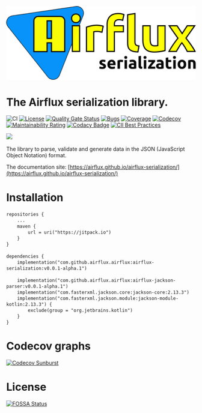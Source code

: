 <img src="docs/logo.png" alt="Airflux logo" />

# The Airflux serialization library.

![CI](https://github.com/airflux/airflux/workflows/CI/badge.svg)
[![License](https://img.shields.io/badge/License-Apache_2.0-blue.svg)](https://opensource.org/licenses/Apache-2.0)
[![Quality Gate Status](https://sonarcloud.io/api/project_badges/measure?project=airflux_airflux&metric=alert_status)](https://sonarcloud.io/dashboard?id=airflux_airflux)
[![Bugs](https://sonarcloud.io/api/project_badges/measure?project=airflux_airflux&metric=bugs)](https://sonarcloud.io/dashboard?id=airflux_airflux)
[![Coverage](https://sonarcloud.io/api/project_badges/measure?project=airflux_airflux&metric=coverage)](https://sonarcloud.io/dashboard?id=airflux_airflux)
[![Codecov](https://codecov.io/gh/airflux/airflux/branch/main/graph/badge.svg?token=QBD7092MJI)](https://codecov.io/gh/airflux/airflux)
[![Maintainability Rating](https://sonarcloud.io/api/project_badges/measure?project=airflux_airflux&metric=sqale_rating)](https://sonarcloud.io/dashboard?id=airflux_airflux)
[![Codacy Badge](https://app.codacy.com/project/badge/Grade/53e1a68ffc064a6e8d9a01a4c3027764)](https://www.codacy.com/gh/airflux/airflux/dashboard?utm_source=github.com&amp;utm_medium=referral&amp;utm_content=airflux/airflux&amp;utm_campaign=Badge_Grade)
[![CII Best Practices](https://bestpractices.coreinfrastructure.org/projects/5511/badge)](https://bestpractices.coreinfrastructure.org/projects/5511)

[![](https://jitpack.io/v/airflux/airflux.svg)](https://jitpack.io/#airflux/airflux)

The library to parse, validate and generate data in the JSON (JavaScript Object Notation) format.

The documentation site: [https://airflux.github.io/airflux-serialization/](https://airflux.github.io/airflux-serialization/)

# Installation

```
repositories {
    ...
    maven {
        url = uri("https://jitpack.io")
    }
}

dependencies {
    implementation("com.github.airflux.airflux:airflux-serialization:v0.0.1-alpha.1")
    
    implementation("com.github.airflux.airflux:airflux-jackson-parser:v0.0.1-alpha.1")
    implementation("com.fasterxml.jackson.core:jackson-core:2.13.3")
    implementation("com.fasterxml.jackson.module:jackson-module-kotlin:2.13.3") {
        exclude(group = "org.jetbrains.kotlin")
    }
}
```

# Codecov graphs

[![Codecov Sunburst](https://codecov.io/gh/airflux/airflux/branch/main/graphs/sunburst.svg?token=QBD7092MJI)](https://codecov.io/gh/airflux/airflux/branch/main/graphs/sunburst.svg?token=QBD7092MJI)

# License

[![FOSSA Status](https://app.fossa.com/api/projects/git%2Bgithub.com%2Fairflux%2Fairflux.svg?type=large)](https://app.fossa.com/projects/git%2Bgithub.com%2Fairflux%2Fairflux?ref=badge_large)
